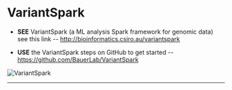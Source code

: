 # VariantSpark

* **SEE** VariantSpark (a ML analysis Spark framework for genomic data) see this link --
    http://bioinformatics.csiro.au/variantspark

* **USE** the VariantSpark steps on GitHub to get started --
    https://github.com/BauerLab/VariantSpark

![VariantSpark](https://github.com/lynnlangit/TeamTeri/blob/master/Images/Variant-Spark.png)

* * * 
